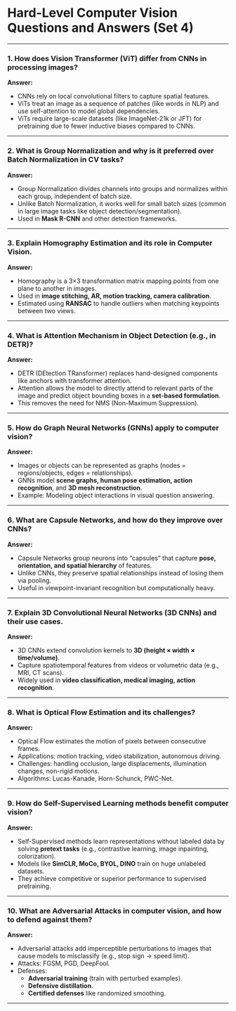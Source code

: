 # Hard-Level Computer Vision Questions and Answers (Set 4)

---

### 1. How does **Vision Transformer (ViT)** differ from CNNs in processing images?
**Answer:**  
- CNNs rely on local convolutional filters to capture spatial features.  
- ViTs treat an image as a sequence of patches (like words in NLP) and use self-attention to model global dependencies.  
- ViTs require large-scale datasets (like ImageNet-21k or JFT) for pretraining due to fewer inductive biases compared to CNNs.

---

### 2. What is **Group Normalization** and why is it preferred over Batch Normalization in CV tasks?
**Answer:**  
- Group Normalization divides channels into groups and normalizes within each group, independent of batch size.  
- Unlike Batch Normalization, it works well for small batch sizes (common in large image tasks like object detection/segmentation).  
- Used in **Mask R-CNN** and other detection frameworks.

---

### 3. Explain **Homography Estimation** and its role in Computer Vision.
**Answer:**  
- Homography is a 3×3 transformation matrix mapping points from one plane to another in images.  
- Used in **image stitching, AR, motion tracking, camera calibration**.  
- Estimated using **RANSAC** to handle outliers when matching keypoints between two views.

---

### 4. What is **Attention Mechanism in Object Detection** (e.g., in DETR)?
**Answer:**  
- DETR (DEtection TRansformer) replaces hand-designed components like anchors with transformer attention.  
- Attention allows the model to directly attend to relevant parts of the image and predict object bounding boxes in a **set-based formulation**.  
- This removes the need for NMS (Non-Maximum Suppression).

---

### 5. How do **Graph Neural Networks (GNNs)** apply to computer vision?
**Answer:**  
- Images or objects can be represented as graphs (nodes = regions/objects, edges = relationships).  
- GNNs model **scene graphs, human pose estimation, action recognition**, and **3D mesh reconstruction**.  
- Example: Modeling object interactions in visual question answering.

---

### 6. What are **Capsule Networks**, and how do they improve over CNNs?
**Answer:**  
- Capsule Networks group neurons into “capsules” that capture **pose, orientation, and spatial hierarchy** of features.  
- Unlike CNNs, they preserve spatial relationships instead of losing them via pooling.  
- Useful in viewpoint-invariant recognition but computationally heavy.

---

### 7. Explain **3D Convolutional Neural Networks (3D CNNs)** and their use cases.
**Answer:**  
- 3D CNNs extend convolution kernels to **3D (height × width × time/volume)**.  
- Capture spatiotemporal features from videos or volumetric data (e.g., MRI, CT scans).  
- Widely used in **video classification, medical imaging, action recognition**.

---

### 8. What is **Optical Flow Estimation** and its challenges?
**Answer:**  
- Optical Flow estimates the motion of pixels between consecutive frames.  
- Applications: motion tracking, video stabilization, autonomous driving.  
- Challenges: handling occlusion, large displacements, illumination changes, non-rigid motions.  
- Algorithms: Lucas-Kanade, Horn-Schunck, PWC-Net.

---

### 9. How do **Self-Supervised Learning** methods benefit computer vision?
**Answer:**  
- Self-Supervised methods learn representations without labeled data by solving **pretext tasks** (e.g., contrastive learning, image inpainting, colorization).  
- Models like **SimCLR, MoCo, BYOL, DINO** train on huge unlabeled datasets.  
- They achieve competitive or superior performance to supervised pretraining.

---

### 10. What are **Adversarial Attacks** in computer vision, and how to defend against them?
**Answer:**  
- Adversarial attacks add imperceptible perturbations to images that cause models to misclassify (e.g., stop sign → speed limit).  
- Attacks: FGSM, PGD, DeepFool.  
- Defenses:  
  - **Adversarial training** (train with perturbed examples).  
  - **Defensive distillation**.  
  - **Certified defenses** like randomized smoothing.  

---

